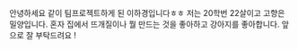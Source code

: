 안녕하세요 같이 팀프로젝트하게 된 이하경입니다ㅎㅎ
저는 20학번 22살이고
고향은 밀양입니다.
혼자 집에서 뜨개질이나 뭘 만드는 것을 좋아하고 강아지를 좋아합니다.
앞으로 잘 부탁드려요 !  
